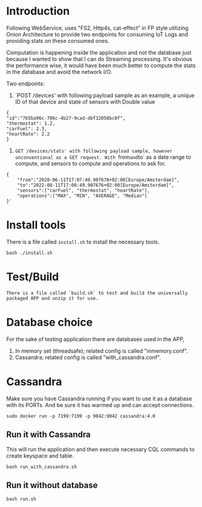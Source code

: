 

# Introduction

Following WebService, uses "FS2, Http4s, cat-effect" in FP style utilizing Onion Architecture to provide
two endpoints for consuming IoT Logs and providing stats on these consumed ones.

Computation is happening inside the application and not the database just because I wanted to show that 
I can do Streaming processing.
It's obvious the performance wise, it would have been much better to compute the stats in the database 
and avoid the network I/O.

Two endpoints:
1. `POST /devices'
with following payload sample as an example, a unique ID of that device and state of sensors with Double value
```
{
"id":"765ba96c-706c-4b27-9cad-dbf32058bc0f",
"thermostat": 1.2,
"carFuel": 2.3,
"heartRate": 2.2
}
```

1. `GET /devices/stats'
with following payload sample, however unconventional as a GET request.
With `from` and `to` as a date range to compute, and sensors to compute and operations to ask for.
```
{
    "from":"2020-06-11T17:07:49.907676+02:00[Europe/Amsterdam]",
    "to":"2022-08-11T17:08:49.907676+02:00[Europe/Amsterdam]",
    "sensors":["carFuel", "thermostat", "heartRate"],
    "operations":["MAX", "MIN", "AVERAGE", "Median"]
}'

```


# Install tools
There is a file called `install.sh` to install the necessary tools.
```
bash ./install.sh
```

# Test/Build
```
There is a file called `build.sh` to test and build the universally packaged APP and unzip it for use.
```

# Database choice
For the sake of testing application there are databases used in the APP,
1. In memory set (threadsafe); related config is called "inmemory.conf".
2. Cassandra; related config is called "with_cassandra.conf".

# Cassandra
Make sure you have Cassandra running if you want to use it as a database with its PORTs.
And be sure it has warmed up and can accept connections.

```sudo docker run -p 7199:7199 -p 9042:9042 cassandra:4.0```

## Run it with Cassandra
This will run the application and then execute necessary CQL commands to create keyspace and table.
```
bash run_with_cassandra.sh
```

## Run it without database
```
bash run.sh
```
